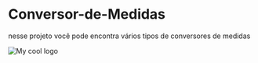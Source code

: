 # Conversor-de-Medidas
nesse projeto você pode encontra vários tipos de conversores de medidas  

<img src="/docs/conversor.JPEG" alt="My cool logo"/>
